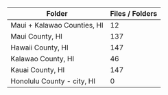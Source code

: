 | Folder                      |   Files / Folders |
|-----------------------------|-------------------|
| Maui + Kalawao Counties, HI |                12 |
| Maui County, HI             |               137 |
| Hawaii County, HI           |               147 |
| Kalawao County, HI          |                46 |
| Kauai County, HI            |               147 |
| Honolulu County - city, HI  |                 0 |